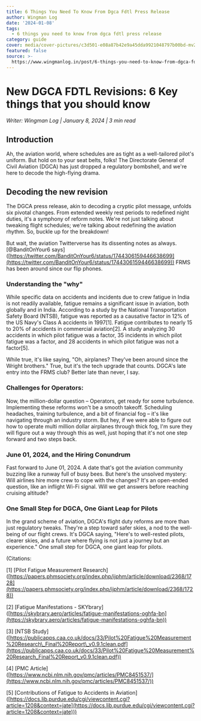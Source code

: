 ```yaml
---
title: 6 Things You Need To Know From Dgca Fdtl Press Release
author: Wingman Log
date: '2024-01-08'
tags:
  - 6 things you need to know from dgca fdtl press release
category: guide
cover: media/cover-pictures/c3d501-e08a87b42e9a45dda9921048797b00bd-mv2-c4e3e760.png
featured: false
source: >-
  https://www.wingmanlog.in/post/6-things-you-need-to-know-from-dgca-fdtl-press-release
---
```


# New DGCA FDTL Revisions: 6 Key things that you should know

*Writer: Wingman Log | January 8, 2024 | 3 min read*

## Introduction

Ah, the aviation world, where schedules are as tight as a well-tailored pilot's uniform. But hold on to your seat belts, folks! The Directorate General of Civil Aviation (DGCA) has just dropped a regulatory bombshell, and we're here to decode the high-flying drama.

##   

## Decoding the new revision

The DGCA press release, akin to decoding a cryptic pilot message, unfolds six pivotal changes. From extended weekly rest periods to redefined night duties, it's a symphony of reform notes. We're not just talking about tweaking flight schedules; we're talking about redefining the aviation rhythm. So, buckle up for the breakdown!

But wait, the aviation Twitterverse has its dissenting notes as always. \[@BanditOnYour6 says\]([https://twitter.com/BanditOnYour6/status/1744306159446638699](https://twitter.com/BanditOnYour6/status/1744306159446638699)) FRMS has been around since our flip phones.

### Understanding the "why"

While specific data on accidents and incidents due to crew fatigue in India is not readily available, fatigue remains a significant issue in aviation, both globally and in India. According to a study by the National Transportation Safety Board (NTSB), fatigue was reported as a causative factor in 12% of the US Navy's Class A accidents in 1997\[1\]. Fatigue contributes to nearly 15 to 20% of accidents in commercial aviation\[2\]. A study analyzing 30 accidents in which pilot fatigue was a factor, 35 incidents in which pilot fatigue was a factor, and 28 accidents in which pilot fatigue was not a factor\[5\].

While true, it's like saying, "Oh, airplanes? They've been around since the Wright brothers." True, but it's the tech upgrade that counts. DGCA's late entry into the FRMS club? Better late than never, I say.

### Challenges for Operators:

Now, the million-dollar question – Operators, get ready for some turbulence. Implementing these reforms won't be a smooth takeoff. Scheduling headaches, training turbulence, and a bit of financial fog – it's like navigating through an industry storm. But hey, if we were able to figure out how to operate multi million dollar airplanes through thick fog, I'm sure they will figure out a way through this as well, just hoping that it's not one step forward and two steps back.

### June 01, 2024, and the Hiring Conundrum

Fast forward to June 01, 2024. A date that's got the aviation community buzzing like a runway full of busy bees. But here's the unsolved mystery: Will airlines hire more crew to cope with the changes? It's an open-ended question, like an inflight Wi-Fi signal. Will we get answers before reaching cruising altitude?

### One Small Step for DGCA, One Giant Leap for Pilots

In the grand scheme of aviation, DGCA's flight duty reforms are more than just regulatory tweaks. They're a step toward safer skies, a nod to the well-being of our flight crews. It's DGCA saying, "Here's to well-rested pilots, clearer skies, and a future where flying is not just a journey but an experience." One small step for DGCA, one giant leap for pilots.

(Citations:

\[1\] \[Pilot Fatigue Measurement Research\]([https://papers.phmsociety.org/index.php/ijphm/article/download/2368/1728](https://papers.phmsociety.org/index.php/ijphm/article/download/2368/1728))

\[2\] \[Fatigue Manifestations - SKYbrary\]([https://skybrary.aero/articles/fatigue-manifestations-oghfa-bn](https://skybrary.aero/articles/fatigue-manifestations-oghfa-bn))

\[3\] \[NTSB Study\]([https://publicapps.caa.co.uk/docs/33/Pilot%20Fatigue%20Measurement%20Research\_Final%20Report\_v0.9.1clean.pdf](https://publicapps.caa.co.uk/docs/33/Pilot%20Fatigue%20Measurement%20Research_Final%20Report_v0.9.1clean.pdf))

\[4\] \[PMC Article\]([https://www.ncbi.nlm.nih.gov/pmc/articles/PMC8451537/](https://www.ncbi.nlm.nih.gov/pmc/articles/PMC8451537/))

\[5\] \[Contributions of Fatigue to Accidents in Aviation\]([https://docs.lib.purdue.edu/cgi/viewcontent.cgi?article=1208&context=jate](https://docs.lib.purdue.edu/cgi/viewcontent.cgi?article=1208&context=jate)))
